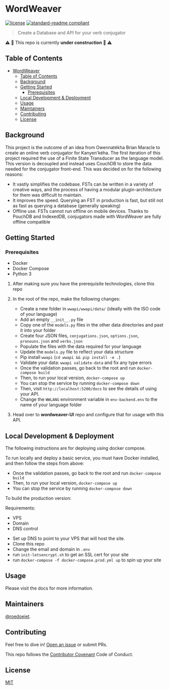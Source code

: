 # WordWeaver

<!-- [![Coverage Status](https://codecov.io/gh/nrc-cnrc/wordweaver/branch/master/graph/badge.svg)](https://codecov.io/gh/nrc-cnrc/wordweaver)
[![Documentation Status](https://readthedocs.org/projects/wordweaver/badge/?version=latest)](https://wordweaver.readthedocs.io/en/latest/?badge=latest) -->
<!-- [![Build Status](https://travis-ci.org/nrc-cnrc/wordweaver.svg?branch=master)](https://travis-ci.org/nrc-cnrc/wordweaver) -->
[![license](https://img.shields.io/github/license/nrc-cnrc/wordweaver.svg)](LICENSE)
[![standard-readme compliant](https://img.shields.io/badge/readme%20style-standard-brightgreen.svg?style=flat-square)](https://github.com/nrc-cnrc/wordweaver)

> Create a Database and API for your verb conjugator

:warning: :construction: This repo is currently **under construction** :construction: :warning:

<!-- Please visit the [docs](https://wordweaver.readthedocs.io/en/latest/?badge=latest) for more information! -->

## Table of Contents
- [WordWeaver](#wordweaver)
  - [Table of Contents](#table-of-contents)
  - [Background](#background)
  - [Getting Started](#getting-started)
    - [Prerequisites](#prerequisites)
  - [Local Development & Deployment](#local-development--deployment)
  - [Usage](#usage)
  - [Maintainers](#maintainers)
  - [Contributing](#contributing)
  - [License](#license)

## Background

This project is the outcome of an idea from Owennatékha Brian Maracle to create an online verb conjugator for Kanyen'kéha. The first iteration of this project required the use of a Finite State Transducer as the language model. This version is decoupled and instead uses CouchDB to store the data needed for the conjugator front-end. This was decided on for the following reasons:

- It vastly simplifies the codebase. FSTs can be written in a variety of creative ways, and the process of having a modular plugin-architecture for them was difficult to maintain.
- It improves the speed. Querying an FST in production is fast, but still not as fast as querying a database (generally speaking)
- Offline use. FSTs cannot run offline on mobile devices. Thanks to PouchDB and IndexedDB, conjugators made with WordWeaver are fully offline compatible

## Getting Started

### Prerequisites
- Docker
- Docker Compose
- Python 3

1. After making sure you have the prerequisite technologies, clone this repo
2. In the root of the repo, make the following changes:
    * Create a new folder in `wwapi/wwapi/data/` (ideally with the ISO code of your language)
    * Add an empty `__init__.py` file
    * Copy one of the `models.py` files in the other data directories and past it into your folder
    * Create four JSON files, `conjugations.json`, `options.json`, `pronouns.json` and `verbs.json`
    * Populate the files with the data required for your language
    * Update the `models.py` file to reflect your data structure
    * Pip install `wwapi` (`cd wwapi && pip install -e .`)
    * Validate your data: `wwapi validate-data` and fix any type errors
    * Once the validation passes, go back to the root and run `docker-compose build`
    * Then, to run your local version, `docker-compose up`
    * You can stop the service by running `docker-compose down`
    * Then, visit `http://localhost:5200/docs` to see the details of using your API.
    * Change the `WWLANG` environment variable in `env-backend.env` to the name of your language folder
  
3. Head over to **wordweaver-UI** repo and configure that for usage with this API.

## Local Development & Deployment

The following instructions are for deploying using docker compose.

To run locally and deploy a basic service, you must have Docker installed, and then follow the steps from above:

* Once the validation passes, go back to the root and run `docker-compose build`
* Then, to run your local version, `docker-compose up`
* You can stop the service by running `docker-compose down`

To build the production version:

Requirements:
  - VPS
  - Domain
  - DNS control

* Set up DNS to point to your VPS that will host the site.
* Clone this repo
* Change the email and domain in `.env`
* run `init-letsencrypt.sh` to get an SSL cert for your site
* run `docker-compose -f docker-compose.prod.yml up` to spin up your site 

## Usage

Please visit the docs for more information.

## Maintainers

[@roedoejet](https://github.com/roedoejet).


## Contributing

Feel free to dive in! [Open an issue](https://github.com/nrc-cnrc/wordweaver/issues/new) or submit PRs.

This repo follows the [Contributor Covenant](http://contributor-covenant.org/version/1/3/0/) Code of Conduct.


## License

[MIT](LICENSE)
